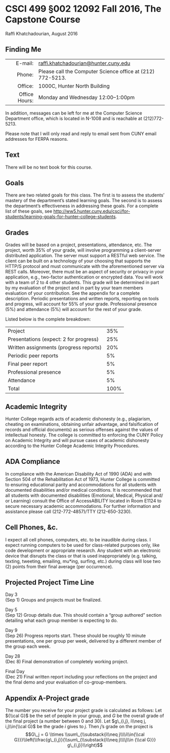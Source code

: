 # CSCI 499 §002 12092 Fall 2016, The Capstone Course
Raffi Khatchadourian, August 2016

## Finding Me

|               |                                                            |
|--------------:|:-----------------------------------------------------------|
|        E-mail:| raffi.khatchadourian@hunter.cuny.edu                       |
|         Phone:| Please call the Computer Science office at (212) 772-5213. |
|        Office:| 1000C, Hunter North Building                               |
|  Office Hours:| Monday and Wednesday 12:00–1:00pm                          |

In addition, messages can be left for me at the Computer Science Department office, which is located in N-1008 and is reachable at (212)772-5213.

Please note that I will only read and reply to email sent from CUNY email addresses for FERPA reasons.

## Text

There will be no text book for this course.

## Goals

There are two related goals for this class. The first is to assess the students’ mastery of the department’s stated learning goals. The second is to assess the department’s effectiveness in addressing these goals. For a complete list of these goals, see
http://ww5.hunter.cuny.edu/csci/for-students/learning-goals-for-hunter-college-students.

## Grades

Grades will be based on a project, presentations, attendance, etc. The project, worth 35% of your grade, will involve programming a client-server distributed application. The server must support a RESTful web service. The client can be built on a technology of your choosing that supports the HTTP/S protocol and must communicate with the aforementioned server via REST calls. Moreover, there must be an aspect of security or privacy in your application, e.g., two-factor authentication or encrypted data. You will work with a team of 2 to 4 other students. This grade will be determined in part by my evaluation of the project and in part by your team members evaluation of your contribution. See the appendix for a complete description. Periodic presentations and written reports, reporting on tools and progress, will account for 55% of your grade. Professional presence (5%) and attendance (5%) will account for the rest of your grade.

Listed below is the complete breakdown:

|                                        |      |
|:---------------------------------------|:-----|
| Project                                | 35%  |
| Presentations (expect: 2 for progress) | 25%  |
| Written assignments (progress reports) | 20%  |
| Periodic peer reports                  | 5%   |
| Final peer report                      | 5%   |
| Professional presence                  | 5%   |
| Attendance                             | 5%   |
| Total                                  | 100% |

## Academic Integrity

Hunter College regards acts of academic dishonesty (e.g., plagiarism, cheating on examinations, obtaining unfair advantage, and falsification of records and official documents) as serious offenses against the values of intellectual honesty. The college is committed to enforcing the CUNY Policy on Academic Integrity and will pursue cases of academic dishonesty according to the Hunter College Academic Integrity Procedures.

## ADA Compliance

In compliance with the American Disability Act of 1990 (ADA) and with Section 504 of the Rehabilitation Act of 1973, Hunter College is committed to ensuring educational parity and accommodations for all students with documented disabilities and/or medical conditions. It is recommended that all students with documented disabilities (Emotional, Medical, Physical and/ or Learning) consult the Office of AccessABILITY located in Room E1124 to secure necessary academic accommodations. For further information and assistance please call (212-772-4857)/TTY (212-650-3230).

## Cell Phones, &c.

I expect all cell phones, computers, etc. to be inaudible during class. I expect running computers to be used for class-related purposes only, like code development or appropriate research. Any student with an electronic device that disrupts the class or that is used inappropriately (e.g. talking, texting, tweeting, emailing, mu\*ing, surfing, etc.) during class will lose two (2) points from their final average (per occurrence).

## Projected Project Time Line

Day 3  
(Sep 1) Groups and projects must be finalized.

Day 5  
(Sep 12) Group details due. This should contain a “group authored” section detailing what each group member is expecting to do.

Day 9  
(Sep 26) Progress reports start. These should be roughly 10 minute presentations, one per group per week, delivered by a different member of the group each week.

Day 28  
(Dec 8) Final demonstration of completely working project.

Final Day  
(Dec 21) Final written report including your reflections on the project and the final demo and your evaluation of co-group-members.

## Appendix A-Project grade

The number you receive for your project grade is calculated as follows: Let ${\\cal G}$ be the set of people in your group, and *G* be the overall grade of the final project (a number between 0 and 30). Let $g\_{i,j}, i\\neq j, i,j\\in{\\cal G}$ be the grade *i* gives to *j*. Then *j*’s grade on the project is
$$G\_j =  G \\times \\sum\_{\\substack{i\\neq j\\\\i\\in{\\cal G}}}\\left(\\frac{g\_{i,j}}{\\sum\_{\\substack{i\\neq j\\\\j\\in {\\cal G}}} g\_{i,j}}\\right)$$
